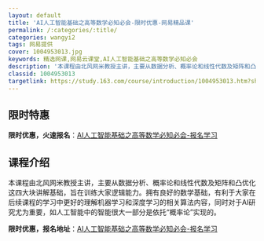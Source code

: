 ```yaml
---
layout: default
title: 'AI人工智能基础之高等数学必知必会-限时优惠-网易精品课'
permalink: /:categories/:title/
categories: wangyi2
tags: 网易提供
cover: 1004953013.jpg
keywords: 精选网课,网易云课堂,AI人工智能基础之高等数学必知必会
description: '本课程由北风网米教授主讲，主要从数据分析、概率论和线性代数及矩阵和凸优化这四大块讲解基础，旨在训练大家逻辑能力。拥有良好'
classid: 1004953013
targetlink: https://study.163.com/course/introduction/1004953013.htm?share=1&shareId=1025206652&utm_campaign=share&utm_medium=iphoneShare&utm_source=&utm_u=1025206652
---
```


## 限时特惠

**限时优惠，火速报名**：[AI人工智能基础之高等数学必知必会-报名学习](https://study.163.com/course/introduction/1004953013.htm?share=1&shareId=1025206652&utm_campaign=share&utm_medium=iphoneShare&utm_source=&utm_u=1025206652)

## 课程介绍

本课程由北风网米教授主讲，主要从数据分析、概率论和线性代数及矩阵和凸优化这四大块讲解基础，旨在训练大家逻辑能力。拥有良好的数学基础，有利于大家在后续课程的学习中更好的理解机器学习和深度学习的相关算法内容，同时对于AI研究尤为重要，如人工智能中的智能很大一部分是依托“概率论”实现的。

**限时优惠，报名地址**：[AI人工智能基础之高等数学必知必会-报名学习](https://study.163.com/course/introduction/1004953013.htm?share=1&shareId=1025206652&utm_campaign=share&utm_medium=iphoneShare&utm_source=&utm_u=1025206652)

